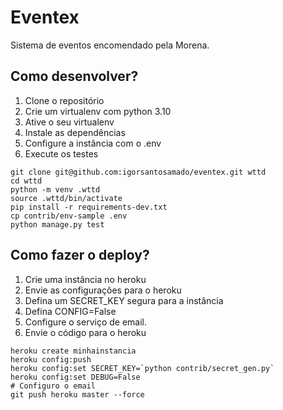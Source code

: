 # Eventex

Sistema de eventos encomendado pela Morena.

## Como desenvolver?

1. Clone o repositório
2. Crie um virtualenv com python 3.10
3. Ative o seu virtualenv
4. Instale as dependências
5. Configure a instância com o .env
6. Execute os testes

```console
git clone git@github.com:igorsantosamado/eventex.git wttd
cd wttd
python -m venv .wttd
source .wttd/bin/activate
pip install -r requirements-dev.txt
cp contrib/env-sample .env
python manage.py test
```

## Como fazer o deploy?

1. Crie uma instância no heroku
2. Envie as configurações para o heroku
3. Defina um SECRET_KEY segura para a instância
4. Defina CONFIG=False
5. Configure o serviço de email.
6. Envie o código para o heroku

````console
heroku create minhainstancia
heroku config:push
heroku config:set SECRET_KEY=`python contrib/secret_gen.py`
heroku config:set DEBUG=False
# Configuro o email
git push heroku master --force
````